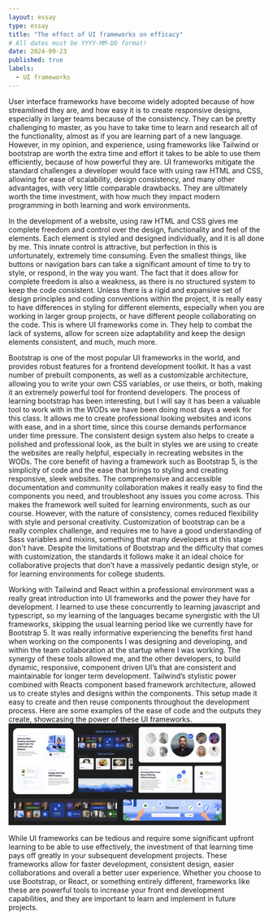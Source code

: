 ```yaml
---
layout: essay
type: essay
title: "The effect of UI frameworks on efficacy"
# All dates must be YYYY-MM-DD format!
date: 2024-09-23
published: true
labels:
  - UI frameworks
---
```

User interface frameworks have become widely adopted because of how streamlined they are, and how easy it is to create responsive designs, especially in larger teams because of the consistency. They can be pretty challenging to master, as you have to take time to learn and research all of the functionality, almost as if you are learning part of a new language. However, in my opinion, and experience, using frameworks like Tailwind or bootstrap are worth the extra time and effort it takes to be able to use them efficiently, because of how powerful they are. 
UI frameworks mitigate the standard challenges a developer would face with using raw HTML and CSS, allowing for ease of scalability, design consistency, and many other advantages, with very little comparable drawbacks. They are ultimately worth the time investment, with how much they impact modern programming in both learning and work environments. 

In the development of a website, using raw HTML and CSS gives me complete freedom and control over the design, functionality and feel of the elements. Each element is styled and designed individually, and it is all done by me. This innate control is attractive, but perfection in this is unfortunately, extremely time consuming. Even the smallest things, like buttons or navigation bars can take a significant amount of time to try to style, or respond, in the way you want. 
The fact that it does allow for complete freedom is also a weakness, as there is no structured system to keep the code consistent. Unless there is a rigid and expansive set of design principles and coding conventions within the project, it is really easy to have differences in styling for different elements, especially when you are working in larger group projects, or have different people collaborating on the code. This is where UI frameworks come in. They help to combat the lack of systems, allow for screen size adaptability and keep the design elements consistent, and much, much more.

Bootstrap is one of the most popular UI frameworks in the world, and provides robust features for a frontend development toolkit. It has a vast number of prebuilt components, as well as a customizable architecture, allowing you to write your own CSS variables, or use theirs, or both, making it an extremely powerful tool for frontend developers. The process of learning bootstrap has been interesting, but I will say it has been a valuable tool to work with in the WODs we have been doing most days a week for this class. It allows me to create professional looking websites and icons with ease, and in a short time, since this course demands performance under time pressure. The consistent design system also helps to create a polished and professional look, as the built in styles we are using to create the websites are really helpful, especially in recreating websites in the WODs. The core benefit of having a framework such as Bootstrap 5, is the simplicity of code and the ease that brings to styling and creating responsive, sleek websites. 
The comprehensive and accessible documentation and community collaboration makes it really easy to find the components you need, and troubleshoot any issues you come across. This makes the framework well suited for learning environments, such as our course.
However, with the nature of consistency, comes reduced flexibility with style and personal creativity. Customization of bootstrap can be a really complex challenge, and requires me to have a good understanding of Sass variables and mixins, something that many developers at this stage don't have. 
Despite the limitations of Bootstrap and the difficulty that comes with customization, the standards it follows make it an ideal choice for collaborative projects that don’t have a massively pedantic design style, or for learning environments for college students. 

Working with Tailwind and React within a professional environment was a really great introduction into UI frameworks and the power they have for development. I learned to use these concurrently to learning javascript and typescript, so my learning of the languages became synergistic with the UI frameworks, skipping the usual learning period like we currently have for Bootstrap 5. It was really informative experiencing the benefits first hand when working on the components I was designing and developing, and within the team collaboration at the startup where I was working. The synergy of these tools allowed me, and the other developers, to build dynamic, responsive, component driven UI’s that are consistent and maintainable for longer term development. Tailwind’s stylistic power combined with Reacts component based framework architecture, allowed us to create styles and designs within the components. This setup made it easy to create and then reuse components throughout the development process. Here are some examples of the ease of code and the outputs they create, showcasing the power of these UI frameworks.
<container>
<img height="200px" class="rounded float-start pe-4" src="../img/uiheader.png">
</container>

While UI frameworks can be tedious and require some significant upfront learning to be able to use effectively, the investment of that learning time pays off greatly in your subsequent development projects. These frameworks allow for faster development, consistent design, easier collaborations and overall a better user experience. Whether you choose to use Bootstrap, or React, or something entirely different, frameworks like these are powerful tools to increase your front end development capabilities, and they are important to learn and implement in future projects. 
